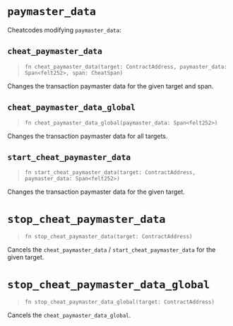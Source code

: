# `paymaster_data`

Cheatcodes modifying `paymaster_data`:

## `cheat_paymaster_data`
> `fn cheat_paymaster_data(target: ContractAddress, paymaster_data: Span<felt252>, span: CheatSpan)`

Changes the transaction paymaster data for the given target and span.

## `cheat_paymaster_data_global`
> `fn cheat_paymaster_data_global(paymaster_data: Span<felt252>)`

Changes the transaction paymaster data for all targets.

## `start_cheat_paymaster_data`
> `fn start_cheat_paymaster_data(target: ContractAddress, paymaster_data: Span<felt252>)`

Changes the transaction paymaster data for the given target.

# `stop_cheat_paymaster_data`
> `fn stop_cheat_paymaster_data(target: ContractAddress)`

Cancels the `cheat_paymaster_data` / `start_cheat_paymaster_data` for the given target.

# `stop_cheat_paymaster_data_global`
> `fn stop_cheat_paymaster_data_global(target: ContractAddress)`

Cancels the `cheat_paymaster_data_global`.
